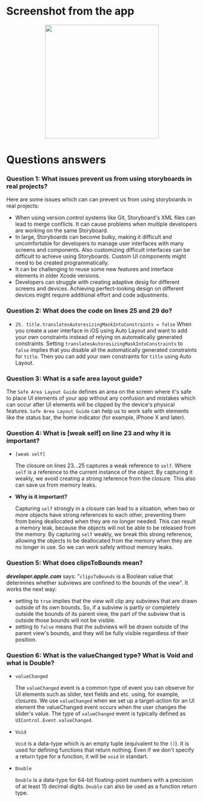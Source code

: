 # Screenshot from the app
<div align="center">
  <img src="https://github.com/flowykk/iOs-NIS/assets/71427624/a16b191d-c1b5-4268-9dc4-f9e6f046f9cb)" width="300"> 
</div>

# Questions answers
### Question 1: What issues prevent us from using storyboards in real projects?
Here are some issues which can can prevent us from using storyboards in real projects:
- When using version control systems like Git, Storyboard's XML files can lead to merge conflicts. It can cause problems when multiple developers are working on the same Storyboard.
-  In large, Storyboards can become bulky, making it difficult and uncomfortable for developers to manage user interfaces with many screens and components. Also customizing difficult interfaces can be difficult to achieve using Storyboards. Custom UI components might need to be created programmatically.
- It can be challenging to reuse some new features and interface elements in older Xcode versions.
- Developers can struggle with creating adaptive desig for different screens and devices. Achieving perfect-looking design on different devices might require additional effort and code adjustments.

### Question 2: What does the code on lines 25 and 29 do?
- `25. title.translatesAutoresizingMaskIntoConstraints = false`
  When you create a user interface in iOS using Auto Layout and want to add your own constraints instead of relying on automatically generated constraints. Setting `translatesAutoresizingMaskIntoConstraints` to `false` implies that you disable all the automatically generated constraints for `title`. Then you can add your own constraints for `title` using Auto Layout.
  

### Question 3: What is a safe area layout guide?
The `Safe Area Layout Guide` defines an area on the screen where it's safe to place UI elements of your app without any confusion and mistakes which can occur after UI elements will be clipped by the device's physical features. `Safe Area Layout Guide` can help us to work safe with elements like the status bar, the home indicator (for example, iPhone X and later).

### Question 4: What is [weak self] on line 23 and why it is important?
- `[weak self]`

  The closure on lines 23...25 captures a weak reference to `self`. Where `self` is a reference to the current instance of the object. By capturing it weakly, we avoid creating a strong reference from the closure. This also can save us from memory leaks.
- **Why is it important?**

  Capturing `self` strongly in a closure can lead to a situation, when two or more objects have strong references to each other, preventing them from being deallocated when they are no longer needed. This can result a memory leak, because the objects will not be able to be released from the memory. By capturing `self` weakly, we break this strong reference, allowing the objects to be deallocated from the memory when they are no longer in use. So we can work safely without memory leaks.

### Question 5: What does clipsToBounds mean?
**_developer.apple.com_** says: "`clipsToBounds` is a Boolean value that determines whether subviews are confined to the bounds of the view". It works the next way:
- setting to `true` implies that the view will clip any subviews that are drawn outside of its own bounds. So, if a subview is partly or completely outside the bounds of its parent view, the part of the subview that is outside those bounds will not be visible.
- setting to `false` means that the subviews will be drawn outside of the parent view's bounds, and they will be fully visible regardless of their position.

### Question 6: What is the valueChanged type? What is Void and what is Double?
- `valueChanged`
  
  The `valueChanged` event is a common type of event you can observe for UI elements such as slider, text fields and etc. using, for example, closures. We use `valueChanged` when we set up a target-action for an UI element the valueChanged event occurs when the user changes the slider's value. The type of `valueChanged` event is typically defined as `UIControl.Event.valueChanged`.

- `Void`

  `Void` is a data-type which is an empty tuple (equivalent to the `()`). It is used for defining functions that return nothing. Even if we don't specify a return type for a function, it will be `void` in standart.

- `Double`

  `Double` is a data-type for 64-bit floating-point numbers with a precision of at least 15 decimal digits. `Double` can also be used as a function return type.

  
